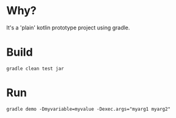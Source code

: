 # Why?
It's a 'plain' kotlin prototype project using gradle.

# Build
```
gradle clean test jar
```

# Run
```
gradle demo -Dmyvariable=myvalue -Dexec.args="myarg1 myarg2"
```
